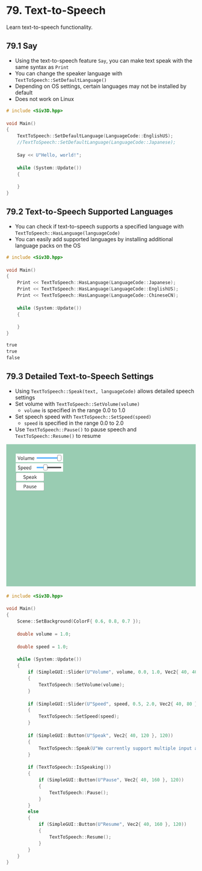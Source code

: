 # 79. Text-to-Speech
Learn text-to-speech functionality.

## 79.1 Say
- Using the text-to-speech feature `Say`, you can make text speak with the same syntax as `Print`
- You can change the speaker language with `TextToSpeech::SetDefaultLanguage()`
- Depending on OS settings, certain languages may not be installed by default
- Does not work on Linux

```cpp
# include <Siv3D.hpp>

void Main()
{
	TextToSpeech::SetDefaultLanguage(LanguageCode::EnglishUS);
	//TextToSpeech::SetDefaultLanguage(LanguageCode::Japanese);

    Say << U"Hello, world!";
    
	while (System::Update())
	{

	}
}
```


## 79.2 Text-to-Speech Supported Languages
- You can check if text-to-speech supports a specified language with `TextToSpeech::HasLanguage(languageCode)`
- You can easily add supported languages by installing additional language packs on the OS

```cpp
# include <Siv3D.hpp>

void Main()
{
	Print << TextToSpeech::HasLanguage(LanguageCode::Japanese);
	Print << TextToSpeech::HasLanguage(LanguageCode::EnglishUS);
	Print << TextToSpeech::HasLanguage(LanguageCode::ChineseCN);

	while (System::Update())
	{

	}
}
```
```txt title="Output Example"
true
true
false
```


## 79.3 Detailed Text-to-Speech Settings
- Using `TextToSpeech::Speak(text, languageCode)` allows detailed speech settings
- Set volume with `TextToSpeech::SetVolume(volume)`
    - `volume` is specified in the range 0.0 to 1.0
- Set speech speed with `TextToSpeech::SetSpeed(speed)`
    - `speed` is specified in the range 0.0 to 2.0
- Use `TextToSpeech::Pause()` to pause speech and `TextToSpeech::Resume()` to resume

![](https://raw.githubusercontent.com/Siv3D/siv3d.site.resource/main/2025/tutorial4/tts/3.png)

```cpp
# include <Siv3D.hpp>

void Main()
{
	Scene::SetBackground(ColorF{ 0.6, 0.8, 0.7 });

	double volume = 1.0;

	double speed = 1.0;

	while (System::Update())
	{
		if (SimpleGUI::Slider(U"Volume", volume, 0.0, 1.0, Vec2{ 40, 40 }))
		{
			TextToSpeech::SetVolume(volume);
		}

		if (SimpleGUI::Slider(U"Speed", speed, 0.5, 2.0, Vec2{ 40, 80 }))
		{
			TextToSpeech::SetSpeed(speed);
		}

		if (SimpleGUI::Button(U"Speak", Vec2{ 40, 120 }, 120))
		{
			TextToSpeech::Speak(U"We currently support multiple input and output file formats.", LanguageCode::EnglishUS);
		}

		if (TextToSpeech::IsSpeaking())
		{
			if (SimpleGUI::Button(U"Pause", Vec2{ 40, 160 }, 120))
			{
				TextToSpeech::Pause();
			}
		}
		else
		{
			if (SimpleGUI::Button(U"Resume", Vec2{ 40, 160 }, 120))
			{
				TextToSpeech::Resume();
			}
		}
	}
}
```